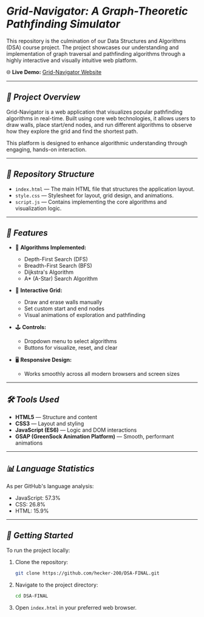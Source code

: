 # _**Grid-Navigator: A Graph-Theoretic Pathfinding Simulator**_

This repository is the culmination of our Data Structures and Algorithms (DSA) course project. The project showcases our understanding and implementation of graph traversal and pathfinding algorithms through a highly interactive and visually intuitive web platform.

🌐 **Live Demo:** [Grid-Navigator Website](https://hecker-200.github.io/DSA-FINAL/)

---

## **_🚀 Project Overview_**

Grid-Navigator is a web application that visualizes popular pathfinding algorithms in real-time. Built using core web technologies, it allows users to draw walls, place start/end nodes, and run different algorithms to observe how they explore the grid and find the shortest path.

This platform is designed to enhance algorithmic understanding through engaging, hands-on interaction.

---

## **_📁 Repository Structure_**

- `index.html` — The main HTML file that structures the application layout.
- `style.css` — Stylesheet for layout, grid design, and animations.
- `script.js` — Contains implementing the core algorithms and visualization logic.

---

## **_🧠 Features_**

- 🧭 **Algorithms Implemented:**
  - Depth-First Search (DFS)
  - Breadth-First Search (BFS)
  - Dijkstra's Algorithm
  - A* (A-Star) Search Algorithm

- 🧱 **Interactive Grid:**
  - Draw and erase walls manually
  - Set custom start and end nodes
  - Visual animations of exploration and pathfinding

- 🕹️ **Controls:**
  - Dropdown menu to select algorithms
  - Buttons for visualize, reset, and clear

- 🖥️ **Responsive Design:**
  - Works smoothly across all modern browsers and screen sizes

---

## **_🛠️ Tools Used_**

- **HTML5** — Structure and content
- **CSS3** — Layout and styling
- **JavaScript (ES6)** — Logic and DOM interactions
- **GSAP (GreenSock Animation Platform)** — Smooth, performant animations

---

## **_📊 Language Statistics_**

As per GitHub's language analysis:

- JavaScript: 57.3%
- CSS: 26.8%
- HTML: 15.9%

---

## **_📌 Getting Started_**

To run the project locally:

1. Clone the repository:
   ```bash
   git clone https://github.com/hecker-200/DSA-FINAL.git
2. Navigate to the project directory:
   ```bash
   cd DSA-FINAL
3. Open `index.html` in your preferred web browser.
